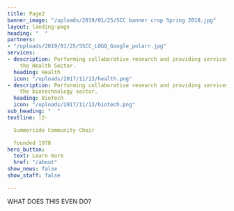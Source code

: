 ```yaml
---
title: Page2
banner_image: "/uploads/2019/01/25/SCC banner crop Spring 2018.jpg"
layout: landing-page
heading: "  "
partners:
- "/uploads/2019/01/25/SSCC_LOGO_Google_polarr.jpg"
services:
- description: Performing collaborative research and providing services to support
    the Health Sector.
  heading: Health
  icon: "/uploads/2017/11/13/health.png"
- description: Performing collaborative research and providing services to support
    the biotechnology sector.
  heading: BioTech
  icon: "/uploads/2017/11/13/biotech.png"
sub_heading: "  "
textline: |2-

  Summerside Community Choir

  founded 1978
hero_button:
  text: Learn more
  href: "/about"
show_news: false
show_staff: false

---
```

WHAT DOES THIS EVEN DO?